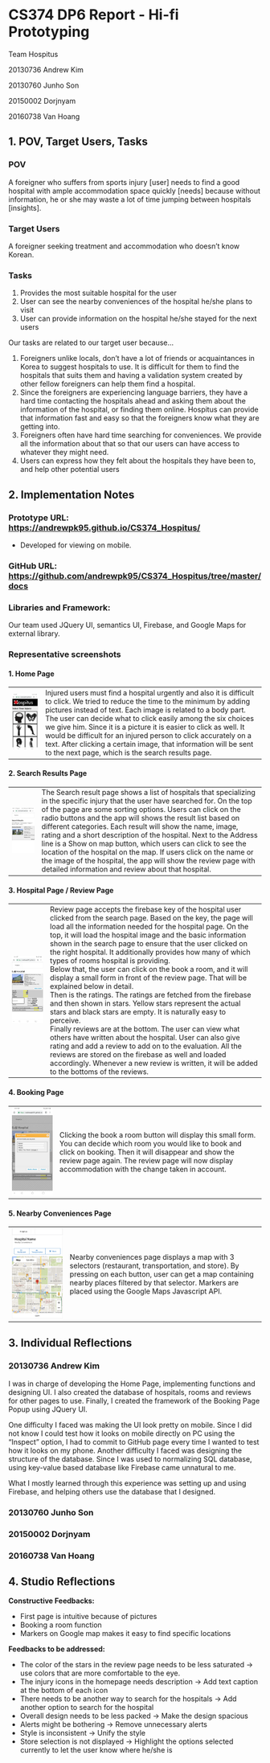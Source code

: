 # CS374 DP6 Report - Hi-fi Prototyping

Team Hospitus

20130736 Andrew Kim

20130760 Junho Son

20150002 Dorjnyam

20160738 Van Hoang


## 1. POV, Target Users, Tasks

### POV

A foreigner who suffers from sports injury [user] needs to find a good hospital with ample accommodation space quickly [needs] because without information, he or she may waste a lot of time jumping between hospitals [insights]. 

### Target Users

A foreigner seeking treatment and accommodation who doesn’t know Korean.

### Tasks

1. Provides the most suitable hospital for the user
2. User can see the nearby conveniences of the hospital he/she plans to visit
3. User can provide information on the hospital he/she stayed for the next users

Our tasks are related to our target user because...

1. Foreigners unlike locals, don’t have a lot of friends or acquaintances in Korea to suggest hospitals to use. It is difficult for them to find the hospitals that suits them and having a validation system created by other fellow foreigners can help them find a hospital.
2. Since the foreigners are experiencing language barriers, they have a hard time contacting the hospitals ahead and asking them about the information of the hospital, or finding them online. Hospitus can provide that information fast and easy so that the foreigners know what they are getting into.
3. Foreigners often have hard time searching for conveniences. We provide all the information about that so that our users can have access to whatever they might need.
4. Users can express how they felt about the hospitals they have been to, and help other potential users


## 2. Implementation Notes
 
### Prototype URL: https://andrewpk95.github.io/CS374_Hospitus/
* Developed for viewing on mobile.

### GitHub URL: https://github.com/andrewpk95/CS374_Hospitus/tree/master/docs

### Libraries and Framework: 

Our team used JQuery UI, semantics UI, Firebase, and Google Maps for external library.

### Representative screenshots

#### 1. Home Page

| | |
|-|-|
|![1](https://raw.githubusercontent.com/andrewpk95/CS374_Hospitus/master/DP6_Report/1.png)|Injured users must find a hospital urgently and also it is difficult to click. We tried to reduce the time to the minimum by adding pictures instead of text. Each image is related to a body part. The user can decide what to click easily among the six choices we give him. Since it is a picture it is easier to click as well. It would be difficult for an injured person to click accurately on a text. After clicking a certain image, that information will be sent to the next page, which is the search results page.|

#### 2. Search Results Page

| | |
|-|-|
|![2](https://raw.githubusercontent.com/andrewpk95/CS374_Hospitus/master/DP6_Report/2.png)|The Search result page shows a list of hospitals that specializing in the specific injury that the user have searched for. On the top of the page are some sorting options. Users can click on the radio buttons and the app will shows the result list based on different categories. Each result will show the name, image, rating and a short description of the hospital.  Next to the Address line is a Show on map button, which users can click to see the location of the hospital on the map. If users click on the name or the image of the hospital, the app will show the review page with detailed information and review about that hospital.|

#### 3. Hospital Page / Review Page

| | |
|-|-|
|![3](https://raw.githubusercontent.com/andrewpk95/CS374_Hospitus/master/DP6_Report/4.png)|Review page accepts the firebase key of the hospital user clicked from the search page. Based on the key, the page will load all the information needed for the hospital page. On the top, it will load the hospital image and the basic information shown in the search page to ensure that the user clicked on the right hospital. It additionally provides how many of which types of rooms hospital is providing. <br />Below that, the user can click on the book a room, and it will display a small form in front of the review page. That will be explained below in detail.<br />Then is the ratings. The ratings are fetched from the firebase and then shown in stars. Yellow stars represent the actual stars and black stars are empty. It is naturally easy to perceive.<br />Finally reviews are at the bottom. The user can view what others have written about the hospital. User can also give rating and add a review to add on to the evaluation. All the reviews are stored on the firebase as well and loaded accordingly. Whenever a new review is written, it will be added to the bottoms of the reviews.|

#### 4. Booking Page

| | |
|-|-|
|![4](https://raw.githubusercontent.com/andrewpk95/CS374_Hospitus/master/DP6_Report/5.png)|Clicking the book a room button will display this small form. You can decide which room you would like to book and click on booking. Then it will disappear and show the review page again. The review page will now display accommodation with the change taken in account.|

#### 5. Nearby Conveniences Page

| | |
|-|-|
|![5](https://raw.githubusercontent.com/andrewpk95/CS374_Hospitus/master/DP6_Report/6.png)|Nearby conveniences page displays a map with 3 selectors (restaurant, transportation, and store). By pressing on each button, user can get a map containing nearby places filtered by that selector. Markers are placed using the Google Maps Javascript API.|


## 3. Individual Reflections

### 20130736 Andrew Kim

I was in charge of developing the Home Page, implementing functions and designing UI. I also created the database of hospitals, rooms and reviews for other pages to use. Finally, I created the framework of the Booking Page Popup using JQuery UI. 

One difficulty I faced was making the UI look pretty on mobile. Since I did not know I could test how it looks on mobile directly on PC using the “Inspect” option, I had to commit to GitHub page every time I wanted to test how it looks on my phone. Another difficulty I faced was designing the structure of the database. Since I was used to normalizing SQL database, using key-value based database like Firebase came unnatural to me. 

What I mostly learned through this experience was setting up and using Firebase, and helping others use the database that I designed. 


### 20130760 Junho Son



### 20150002 Dorjnyam



### 20160738 Van Hoang




## 4. Studio Reflections

**Constructive Feedbacks:**
- First page is intuitive because of pictures
- Booking a room function
- Markers on Google map makes it easy to find specific locations

**Feedbacks to be addressed:**
- The color of the stars in the review page needs to be less saturated -> use colors that are more comfortable to the eye.
- The injury icons in the homepage needs description -> Add text caption at the bottom of each icon
- There needs to be another way to search for the hospitals -> Add another option to search for the hospital
- Overall design needs to be less packed -> Make the design spacious
- Alerts might be bothering -> Remove unnecessary alerts
- Style is inconsistent -> Unify the style
- Store selection is not displayed -> Highlight the options selected currently to let the user know where he/she is
